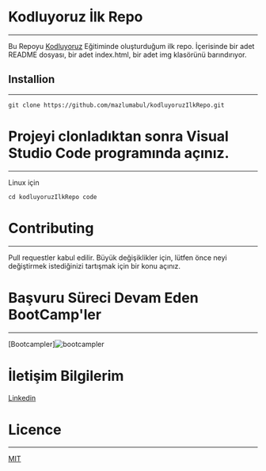 # Kodluyoruz İlk Repo
---
Bu Repoyu [Kodluyoruz](https://www.kodluyoruz.org) Eğitiminde oluşturduğum ilk repo. İçerisinde bir adet README dosyası, bir adet index.html, bir adet img klasörünü barındırıyor.

## Installion
---
```
git clone https://github.com/mazlumabul/kodluyoruzIlkRepo.git
```

# Projeyi clonladıktan sonra Visual Studio Code programında açınız.
---
Linux için 
```
cd kodluyoruzIlkRepo code
```
# Contributing
---
Pull requestler kabul edilir. Büyük değişiklikler için, lütfen önce neyi değiştirmek istediğinizi tartışmak için bir konu açınız.

# Başvuru Süreci Devam Eden BootCamp'ler
---
[Bootcampler]![bootcampler](https://user-images.githubusercontent.com/44328234/117217989-019ef500-ae0b-11eb-8ae5-8c70388b394f.JPG)


# İletişim Bilgilerim
[Linkedin](https://www.linkedin.com/in/mazlum-abul/)

# Licence
---

[MIT](https://choosealicense.com/licenses/mit)

